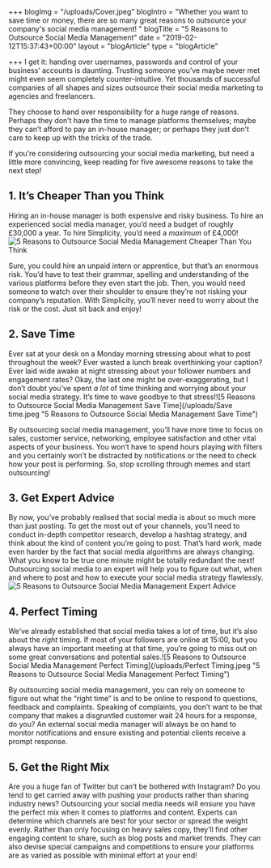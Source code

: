 +++
blogImg = "/uploads/Cover.jpeg"
blogIntro = "Whether you want to save time or money, there are so many great reasons to outsource your company's social media management! "
blogTitle = "5 Reasons to Outsource Social Media Management"
date = "2019-02-12T15:37:43+00:00"
layout = "blogArticle"
type = "blogArticle"

+++
I get it: handing over usernames, passwords and control of your business’ accounts is daunting. Trusting someone you’ve maybe never met might even seem completely counter-intuitive. Yet thousands of successful companies of all shapes and sizes outsource their social media marketing to agencies and freelancers.

They choose to hand over responsibility for a huge range of reasons. Perhaps they don’t have the time to manage platforms themselves; maybe they can’t afford to pay an in-house manager; or perhaps they just don’t care to keep up with the tricks of the trade.

If you’re considering outsourcing your social media marketing, but need a little more convincing, keep reading for five awesome reasons to take the next step!

## 1. It’s Cheaper Than you Think

Hiring an in-house manager is both expensive and risky business. To hire an experienced social media manager, you’d need a budget of roughly £30,000 a year. To hire Simplicity, you’d need a _maximum_ of £4,000!![5 Reasons to Outsource Social Media Management Cheaper Than You Think](/uploads/Money.jpeg "5 Reasons to Outsource Social Media Management Cheaper Than You Think")

Sure, you could hire an unpaid intern or apprentice, but that’s an enormous risk. You’d have to test their grammar, spelling and understanding of the various platforms before they even start the job. Then, you would need someone to watch over their shoulder to ensure they’re not risking your company’s reputation. With Simplicity, you’ll never need to worry about the risk or the cost. Just sit back and enjoy!

## 2. Save Time

Ever sat at your desk on a Monday morning stressing about what to post throughout the week? Ever wasted a lunch break overthinking your caption? Ever laid wide awake at night stressing about your follower numbers and engagement rates? Okay, the last one might be over-exaggerating, but I don’t doubt you’ve spent _a lot_ of time thinking and worrying about your social media strategy. It’s time to wave goodbye to that stress!![5 Reasons to Outsource Social Media Management Save Time](/uploads/Save time.jpeg "5 Reasons to Outsource Social Media Management Save Time")

By outsourcing social media management, you’ll have more time to focus on sales, customer service, networking, employee satisfaction and other vital aspects of your business. You won’t have to spend hours playing with filters and you certainly won’t be distracted by notifications or the need to check how your post is performing. So, stop scrolling through memes and start outsourcing!

## 3. Get Expert Advice

By now, you’ve probably realised that social media is about so much more than just posting. To get the most out of your channels, you’ll need to conduct in-depth competitor research, develop a hashtag strategy, and think about the kind of content you’re going to post. That’s hard work, made even harder by the fact that social media algorithms are always changing. What you know to be true one minute might be totally redundant the next! Outsourcing social media to an expert will help you to figure out what, when and where to post and how to execute your social media strategy flawlessly.![5 Reasons to Outsource Social Media Management Expert Advice](/uploads/Expert.jpeg "5 Reasons to Outsource Social Media Management Expert Advice")

## 4. Perfect Timing

We’ve already established that social media takes a lot of time, but it’s also about the _right_ timing. If most of your followers are online at 15:00, but you always have an important meeting at that time, you’re going to miss out on some great conversations and potential sales.![5 Reasons to Outsource Social Media Management Perfect Timing](/uploads/Perfect Timing.jpeg "5 Reasons to Outsource Social Media Management Perfect Timing")

By outsourcing social media management, you can rely on someone to figure out what the “right time” is and to be online to respond to questions, feedback and complaints. Speaking of complaints, you don’t want to be that company that makes a disgruntled customer wait 24 hours for a response, do you? An external social media manager will always be on hand to monitor notifications and ensure existing and potential clients receive a prompt response.

## 5. Get the Right Mix

Are you a huge fan of Twitter but can’t be bothered with Instagram? Do you tend to get carried away with pushing your products rather than sharing industry news? Outsourcing your social media needs will ensure you have the perfect mix when it comes to platforms and content. Experts can determine which channels are best for your sector or spread the weight evenly. Rather than only focusing on heavy sales copy, they’ll find other engaging content to share, such as blog posts and market trends. They can also devise special campaigns and competitions to ensure your platforms are as varied as possible with minimal effort at your end!